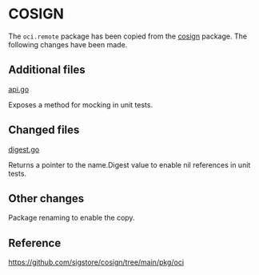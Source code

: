 # COSIGN

The `oci.remote` package has been copied from the
[cosign](https://github.com/sigstore/cosign) package. The
following changes have been made.

## Additional files

[api.go](pkg/../api.go)

Exposes a method for mocking in unit tests.

## Changed files

[digest.go](pkg/../digest.go)

Returns a pointer to the name.Digest value to enable nil references in unit tests.

## Other changes

Package renaming to enable the copy.

## Reference

<https://github.com/sigstore/cosign/tree/main/pkg/oci>
